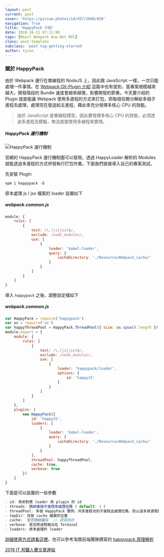 ```yaml
---
layout: post
current: post
cover: 'https://picsum.photos/id/457/2000/820'
navigation: True
title: 'HappyPack 介紹'
date: 2018-10-21 07:11:00
tags: [React Webpack Asp.Net MVC]
class: post-template
subclass: 'post tag-getting-started'
author: tyson
---
```


### 關於 HappyPack

由於 Webpack 運行在單線程的 NodeJS 上，因此跟 JavaScript 一樣，一次只能處理一件事情。在 [Webpack-Dll-Plugin 介紹](https://ithelp.ithome.com.tw/articles/10201329) 這篇中也有提到，當專案規模越來越大，開發階段的 Bundle 速度會越來越慢，影響開發的節奏。今天要介紹的 Plugin 就是能讓 Webpack 使用多進程的方式來打包，把每個任務分解給多個子進程去處理，處理完在發送給主進程，藉此來充分發揮多核心 CPU 的效能。

> 由於 JavaScript 是單線程模型，因此要發揮多核心 CPU 的效能，必須透過多進程去模擬，無法直接使用多線程來實現。

##### HappyPack 運行機制

![HappyPack 運行機制](https://i.imgur.com/1MJhAZ3.png)

官網的 HappyPack 運行機制圖可以發現，透過 HappyLoader 解析的 Modules 就能透過多進程的方式併發執行打包作業。下面我們直接導入自己的專案測試。

先安裝 Plugin

```javascript
npm i happypack -D
```

原本處理 js / jsx 檔案的 loader 設置如下

##### webpack.common.js

```javascript
module: {
    rules: [
        {
            test: /\.(js|jsx)$/,
            exclude: /node_modules/,
            use: [
                {
                    loader: 'babel-loader',
                    query: {
                        cacheDirectory: './Resource/Webpack_cache/'
                    }
                }
            ]
        }
    ]
}
```

導入 `happypack` 之後，調整設定檔如下

##### webpack.common.js

```javascript
var HappyPack = require('happypack')
var os = require('os')
var happyThreadPool = HappyPack.ThreadPool({ size: os.cpus().length })
module.export = {
    module: {
        rules: [
            {
                test: /\.(js|jsx)$/,
                exclude: /node_modules/,
                use: [
                    {
                        loader: 'happypack/loader',
                        options: {
                            id: 'happyJS'
                        }
                    }
                ]
            }
        ]
    },
    plugins: [
        new HappyPack({
            id: 'happyJS',
            loaders: [
                {
                    loader: 'babel-loader',
                    query: {
                        cacheDirectory: './Resource/Webpack_cache/'
                    }
                }
            ],
            threadPool: happyThreadPool,
            cache: true,
            verbose: true
        })
    ]
}
```

下面是可以設置的一些參數

```javascript
- id: 用來對應 loader 與 plugin 的 id
- threads: 開啟幾個子進程來處理任務 ( default: 3 )
- threadPool: 多個 HappyPack 實例，共享進程池的子進程去處理任務，防止過多資源閒置。
- tmpDir: 存放 cache 檔案的位置
- cache: `是否開啟緩存` // 建議開啟
- verbose: 是否將過程輸出在 Terminal
- loaders: 原本處理的 loader
```

[詳細使用方式請看這裡](https://github.com/amireh/happypack)，也可以參考淘寶前端團隊撰寫的 [happypack 原理解析](http://taobaofed.org/blog/2016/12/08/happypack-source-code-analysis/)

[2019 IT 邦鐵人賽文章連結](https://ithelp.ithome.com.tw/articles/10199438)
